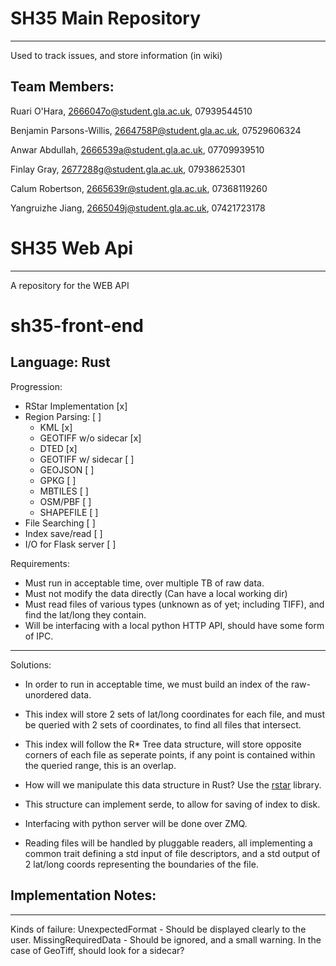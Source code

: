 # SH35 Main Repository
------------------------

Used to track issues, and store information (in wiki)

Team Members:
------------------
Ruari O'Hara, 2666047o@student.gla.ac.uk, 07939544510

Benjamin Parsons-Willis, 2664758P@student.gla.ac.uk, 07529606324

Anwar Abdullah, 2666539a@student.gla.ac.uk, 07709939510

Finlay Gray, 2677288g@student.gla.ac.uk, 07938625301

Calum Robertson, 2665639r@student.gla.ac.uk, 07368119260

Yangruizhe Jiang, 2665049j@student.gla.ac.uk, 07421723178


# SH35 Web Api
-----------------

A repository for the WEB API
# sh35-front-end
Language: Rust
---------------------------------------------------------------------------------------------------
Progression:
- RStar Implementation [x]
- Region Parsing: [ ]
  - KML [x]
  - GEOTIFF w/o sidecar [x]
  - DTED [x]
  - GEOTIFF w/ sidecar [ ]
  - GEOJSON [ ]
  - GPKG [ ]
  - MBTILES [ ]
  - OSM/PBF [ ]
  - SHAPEFILE [ ]
- File Searching [ ]
- Index save/read [ ]
- I/O for Flask server [ ]

Requirements:
- Must run in acceptable time, over multiple TB of raw data.
- Must not modify the data directly (Can have a local working dir)
- Must read files of various types (unknown as of yet; including TIFF), and find the lat/long they contain.
- Will be interfacing with a local python HTTP API, should have some form of IPC.

---------------------------------------------------------------------------------------------------
Solutions:
- In order to run in acceptable time, we must build an index of the raw-unordered data.
- This index will store 2 sets of lat/long coordinates for each file, and must be queried with 2 sets of coordinates, to find all files that intersect.
- This index will follow the R* Tree data structure, will store opposite corners of each file as seperate points, if any point is contained within the queried range, this is an overlap.
- How will we manipulate this data structure in Rust? Use the [rstar](https://docs.rs/rstar/latest/rstar/) library.
- This structure can implement serde, to allow for saving of index to disk.

- Interfacing with python server will be done over ZMQ.

- Reading files will be handled by pluggable readers, all implementing a common trait defining a std input of file descriptors, and a std output of 2 lat/long coords representing the boundaries of the file.

## Implementation Notes:
--------------------------
Kinds of failure:
    UnexpectedFormat - Should be displayed clearly to the user.
    MissingRequiredData - Should be ignored, and a small warning. In the case of GeoTiff, should look for a sidecar?
